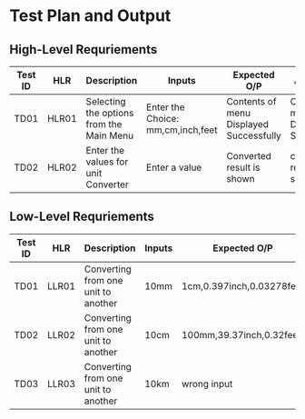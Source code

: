 # **Test Plan and Output**

## High-Level Requriements

|Test ID| HLR | Description| Inputs|Expected O/P | Actual O/P|
--- | --- | --- | --- | --- | --- |
|TD01|HLR01|Selecting the options from the Main Menu|Enter the Choice: mm,cm,inch,feet|Contents of menu Displayed Successfully|Contents of menu Displayed Successfully|
|TD02|HLR02|Enter the values for unit Converter|Enter a value|Converted result is shown|converted result is shown|


## Low-Level Requriements

|Test ID| HLR | Description| Inputs|Expected O/P | Actual O/P|
--- | --- | --- | --- | --- | --- |
|TD01|LLR01|Converting from one unit to another|10mm|1cm,0.397inch,0.03278feet|1cm,0.397inch,0.03278|
|TD02|LLR02|Converting from one unit to another|10cm|100mm,39.37inch,0.32feet|1cm,0.397inch,0.03278|
|TD03|LLR03|Converting from one unit to another|10km|wrong input|wrong input|
